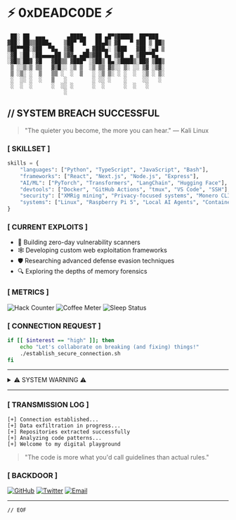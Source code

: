 # ⚡ 0xDEADC0DE ⚡

```
 ██░ ██  ▄▄▄       ▄████▄   ██ ▄█▀▓█████  ██▀███      
▓██░ ██▒▒████▄    ▒██▀ ▀█   ██▄█▒ ▓█   ▀ ▓██ ▒ ██▒    
▒██▀▀██░▒██  ▀█▄  ▒▓█    ▄ ▓███▄░ ▒███   ▓██ ░▄█ ▒    
░▓█ ░██ ░██▄▄▄▄██ ▒▓▓▄ ▄██▒▓██ █▄ ▒▓█  ▄ ▒██▀▀█▄      
░▓█▒░██▓ ▓█   ▓██▒▒ ▓███▀ ░▒██▒ █▄░▒████▒░██▓ ▒██▒    
 ▒ ░░▒░▒ ▒▒   ▓▒█░░ ░▒ ▒  ░▒ ▒▒ ▓▒░░ ▒░ ░░ ▒▓ ░▒▓░    
 ▒ ░▒░ ░  ▒   ▒▒ ░  ░  ▒   ░ ░▒ ▒░ ░ ░  ░  ░▒ ░ ▒░    
 ░  ░░ ░  ░   ▒   ░        ░ ░░ ░    ░     ░░   ░     
 ░  ░  ░      ░  ░░ ░      ░  ░      ░  ░   ░         
                  ░                                   
```

## // SYSTEM BREACH SUCCESSFUL

> "The quieter you become, the more you can hear." — Kali Linux

### [ SKILLSET ]

```python
skills = {
    "languages": ["Python", "TypeScript", "JavaScript", "Bash"],
    "frameworks": ["React", "Next.js", "Node.js", "Express"],
    "AI/ML": ["PyTorch", "Transformers", "LangChain", "Hugging Face"],
    "devtools": ["Docker", "GitHub Actions", "tmux", "VS Code", "SSH"],
    "security": ["XMRig mining", "Privacy-focused systems", "Monero CLI/GUI"],
    "systems": ["Linux", "Raspberry Pi 5", "Local AI Agents", "Containerized Dev Envs"]
}

```

### [ CURRENT EXPLOITS ]

- 🔐 Building zero-day vulnerability scanners
- 🕸️ Developing custom web exploitation frameworks
- 🛡️ Researching advanced defense evasion techniques
- 🔍 Exploring the depths of memory forensics

### [ METRICS ]

![Hack Counter](https://img.shields.io/badge/Systems%20Compromised-∞-red)
![Coffee Meter](https://img.shields.io/badge/Coffee%20Consumed-0xFFFF%20cups-brown)
![Sleep Status](https://img.shields.io/badge/Sleep%20Status-Optional-blueviolet)

### [ CONNECTION REQUEST ]

```bash
if [[ $interest == "high" ]]; then
    echo "Let's collaborate on breaking (and fixing) things!"
    ./establish_secure_connection.sh
fi
```

---

<details>
<summary>⚠️ SYSTEM WARNING ⚠️</summary>
<br>
All skills and knowledge shared here are for educational purposes only. Security research should always be conducted ethically and legally. Remember: with great power comes great responsibility.
</details>

---

### [ TRANSMISSION LOG ]

```
[+] Connection established...
[+] Data exfiltration in progress...
[+] Repositories extracted successfully
[+] Analyzing code patterns...
[+] Welcome to my digital playground
```

> "The code is more what you'd call guidelines than actual rules."

### [ BACKDOOR ]

[![GitHub](https://img.shields.io/badge/GitHub-Follow-1abc9c?style=for-the-badge&logo=github)](https://github.com/AnshKumarTripathi)
[![Twitter](https://img.shields.io/badge/Twitter-Message-1da1f2?style=for-the-badge&logo=twitter)](https://twitter.com/@Trips_Coder)
[![Email](https://img.shields.io/badge/Encrypted-Email-c0392b?style=for-the-badge&logo=protonmail)](mailto:anshtrips07@gmail.com@gmail.com)

---

`// EOF`
